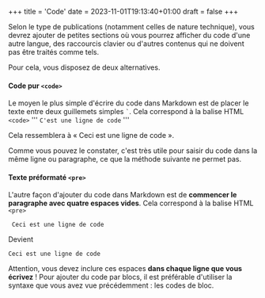 +++
title = 'Code'
date = 2023-11-01T19:13:40+01:00
draft = false
+++

Selon le type de publications (notamment celles de nature technique), vous devrez ajouter de petites sections où vous pourrez afficher du code d'une autre langue, des raccourcis clavier ou d'autres contenus qui ne doivent pas être traités comme tels.

Pour cela, vous disposez de deux alternatives.

#### Code pur ```<code>```
Le moyen le plus simple d'écrire du code dans Markdown est de placer le texte entre deux guillemets simples ``` ` ```. Cela correspond à la balise HTML ```<code>```
'''
`C'est une ligne de code`
'''
   
Cela ressemblera à « Ceci est une ligne de code ».

Comme vous pouvez le constater, c'est très utile pour saisir du code dans la même ligne ou paragraphe, ce que la méthode suivante ne permet pas.

#### Texte préformaté ```<pre>```
    
L'autre façon d'ajouter du code dans Markdown est de **commencer le paragraphe avec quatre espaces vides**. Cela correspond à la balise HTML ```<pre>```

```
 Ceci est une ligne de code

```
Devient

```
Ceci est une ligne de code
```


Attention, vous devez inclure ces espaces **dans chaque ligne que vous écrivez** ! Pour ajouter du code par blocs, il est préférable d'utiliser la syntaxe que vous avez vue précédemment : les codes de bloc.